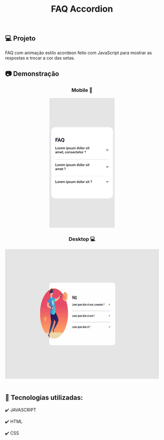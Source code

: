 <h1 align="center">
   FAQ Accordion
</h1>

<br>

## 💻 Projeto

FAQ com animação estilo acordeon feito com JavaScript para mostrar as respostas e trocar a cor das setas.

## 📷 Demonstração

<div align="center">

  ### Mobile 📱  
  <img src="./github/acordeon-mobile.gif" alt="mobile" height="425">

  <br>
  
  ### Desktop 💻
  <img src="./github/acordeon-desktop.gif" alt="desktop" height="425">
</div>

<br>

## 🚀 Tecnologias utilizadas:

✔️ JAVASCRIPT

✔️ HTML

✔️ CSS